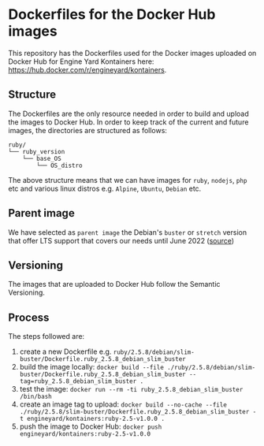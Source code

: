 # Dockerfiles for the Docker Hub images
This repository has the Dockerfiles used for the Docker images uploaded on Docker Hub for Engine Yard Kontainers here: https://hub.docker.com/r/engineyard/kontainers.

## Structure
The Dockerfiles are the only resource needed in order to build and upload the images to Docker Hub. In order to keep track of the current and future images, the directories are structured as follows:

```
ruby/
└── ruby_version
    └── base_OS
        └── OS_distro
```

The above structure means that we can have images for `ruby`, `nodejs`, `php` etc and various linux distros e.g. `Alpine`, `Ubuntu`, `Debian` etc.

## Parent image
We have selected as `parent image` the  Debian's `buster` or `stretch` version that offer LTS support that covers our needs until June 2022 ([source](https://en.wikipedia.org/wiki/Debian_version_history))
## Versioning 
The images that are uploaded to Docker Hub follow the Semantic Versioning.

## Process
The steps followed are:

1. create a new Dockerfile e.g. `ruby/2.5.8/debian/slim-buster/Dockerfile.ruby_2.5.8_debian_slim_buster`
2. build the image locally: `docker build --file ./ruby/2.5.8/debian/slim-buster/Dockerfile.ruby_2.5.8_debian_slim_buster --tag=ruby_2.5.8_debian_slim_buster .`
3. test the image: `docker run --rm -ti ruby_2.5.8_debian_slim_buster /bin/bash`
4. create an image tag to upload: `docker build --no-cache --file ./ruby/2.5.8/slim-buster/Dockerfile.ruby_2.5.8_debian_slim_buster -t engineyard/kontainers:ruby-2.5-v1.0.0 .`
5. push the image to Docker Hub: `docker push engineyard/kontainers:ruby-2.5-v1.0.0`